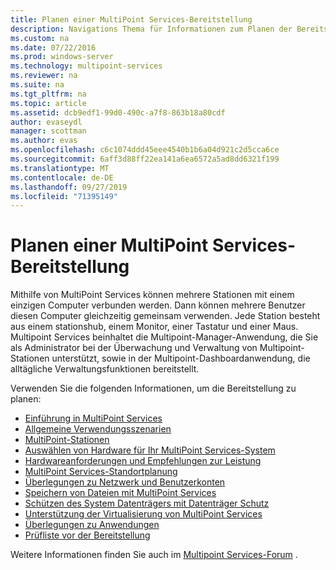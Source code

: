 ```yaml
---
title: Planen einer MultiPoint Services-Bereitstellung
description: Navigations Thema für Informationen zum Planen der Bereitstellung von Multipoint Services
ms.custom: na
ms.date: 07/22/2016
ms.prod: windows-server
ms.technology: multipoint-services
ms.reviewer: na
ms.suite: na
ms.tgt_pltfrm: na
ms.topic: article
ms.assetid: dcb9edf1-99d0-490c-a7f8-863b18a80cdf
author: evaseydl
manager: scottman
ms.author: evas
ms.openlocfilehash: c6c1074ddd45eee4540b1b6a04d921c2d5cca6ce
ms.sourcegitcommit: 6aff3d88ff22ea141a6ea6572a5ad8dd6321f199
ms.translationtype: MT
ms.contentlocale: de-DE
ms.lasthandoff: 09/27/2019
ms.locfileid: "71395149"
---
```

# <a name="planning-a-multipoint-services-deployment"></a>Planen einer MultiPoint Services-Bereitstellung
Mithilfe von MultiPoint Services können mehrere Stationen mit einem einzigen Computer verbunden werden. Dann können mehrere Benutzer diesen Computer gleichzeitig gemeinsam verwenden. Jede Station besteht aus einem stationshub, einem Monitor, einer Tastatur und einer Maus. Multipoint Services beinhaltet die Multipoint-Manager-Anwendung, die Sie als Administrator bei der Überwachung und Verwaltung von Multipoint-Stationen unterstützt, sowie in der Multipoint-Dashboardanwendung, die alltägliche Verwaltungsfunktionen bereitstellt.   

Verwenden Sie die folgenden Informationen, um die Bereitstellung zu planen:
  
-   [Einführung in MultiPoint Services](Introducing-MultiPoint-services.md)   
-   [Allgemeine Verwendungsszenarien](Common-MultiPoint-services-Usage-Scenarios.md)  
-   [MultiPoint-Stationen](MultiPoint-services-Stations.md)  
-   [Auswählen von Hardware für Ihr MultiPoint Services-System](Selecting-Hardware-for-Your-MultiPoint-services-System.md)  
-   [Hardwareanforderungen und Empfehlungen zur Leistung](Hardware-Requirements-and-Performance-Recommendations.md)   
-   [MultiPoint Services-Standortplanung](MultiPoint-services-Site-Planning.md)  
-   [Überlegungen zu Netzwerk und Benutzerkonten](Network-Considerations-and-User-Accounts.md)  
-   [Speichern von Dateien mit MultiPoint Services](Storing-Files-with-MultiPoint-services.md)  
-   [Schützen des System Datenträgers mit Datenträger Schutz](Protecting-the-System-Volume-with-Disk-Protection.md)
-   [Unterstützung der Virtualisierung von MultiPoint Services](MultiPoint-services-Virtualization-Support.md)  
-   [Überlegungen zu Anwendungen](Application-Considerations.md)  
-   [Prüfliste vor der Bereitstellung](Predeployment-Checklist.md)  
  
Weitere Informationen finden Sie auch im [Multipoint Services-Forum](https://social.technet.microsoft.com/Forums/windowsserver/home?forum=windowsmultipointserver&filter=alltypes&sort=lastpostdesc) .